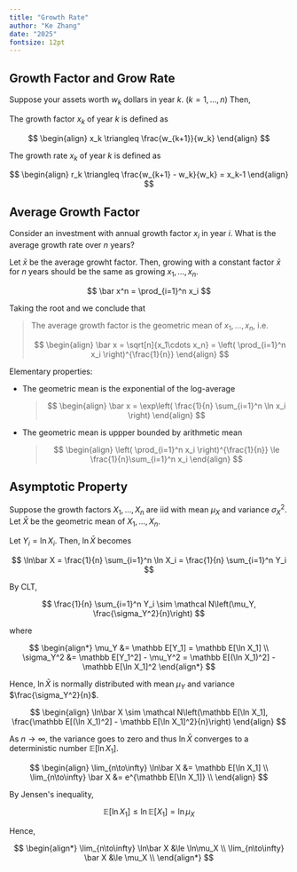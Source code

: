 ```yaml
---
title: "Growth Rate"
author: "Ke Zhang"
date: "2025"
fontsize: 12pt
---
```


## Growth Factor and Grow Rate

Suppose your assets worth $w_k$ dollars in year $k$. ($k=1,\dots,n$) Then,

The growth factor $x_k$ of year $k$ is defined as

$$
\begin{align}
x_k \triangleq \frac{w_{k+1}}{w_k}
\end{align}
$$

The growth rate $x_k$ of year $k$ is defined as

$$
\begin{align}
r_k \triangleq \frac{w_{k+1} - w_k}{w_k} = x_k-1
\end{align}
$$

## Average Growth Factor

Consider an investment with annual growth factor $x_i$ in year $i$. What is the average growth rate over $n$ years?

Let $\bar x$ be the average growht factor. Then, growing with a constant factor $\bar x$ for $n$ years should be the same as growing $x_1,\dots,x_n$.

$$
\bar x^n = \prod_{i=1}^n x_i
$$

Taking the root and we conclude that

> The average growth factor is the geometric mean of $x_1,\dots,x_n$, i.e.
>
> $$
> \begin{align}
> \bar x = \sqrt[n]{x_1\cdots x_n} = \left( \prod_{i=1}^n x_i \right)^{\frac{1}{n}}
> \end{align}
> $$

Elementary properties:

* The geometric mean is the exponential of the log-average

  > $$
  > \begin{align}
  > \bar x = \exp\left( \frac{1}{n} \sum_{i=1}^n \ln x_i \right)
  > \end{align}
  > $$

* The geometric mean is uppper bounded by arithmetic mean

  > $$
  > \begin{align}
  > \left( \prod_{i=1}^n x_i \right)^{\frac{1}{n}} \le \frac{1}{n}\sum_{i=1}^n x_i
  > \end{align}
  > $$

## Asymptotic Property

Suppose the growth factors $X_1,\dots,X_n$ are iid with mean $\mu_X$ and variance $\sigma_X^2$. Let $\bar X$ be the geometric mean of $X_1,\dots,X_n$.

Let $Y_i = \ln X_i$. Then, $\ln\bar X$ becomes

$$
\ln\bar X
= \frac{1}{n} \sum_{i=1}^n \ln X_i
= \frac{1}{n} \sum_{i=1}^n Y_i
$$

By CLT,

$$
\frac{1}{n} \sum_{i=1}^n Y_i \sim \mathcal N\left(\mu_Y, \frac{\sigma_Y^2}{n}\right)
$$

where

$$
\begin{align*}
\mu_Y &= \mathbb E[Y_1] = \mathbb E[\ln X_1] \\
\sigma_Y^2 &= \mathbb E[Y_1^2] - \mu_Y^2 =  \mathbb E[(\ln X_1)^2] - \mathbb E[\ln X_1]^2
\end{align*}
$$

Hence, $\ln\bar X$ is normally distributed with mean $\mu_Y$ and variance $\frac{\sigma_Y^2}{n}$.

$$
\begin{align}
\ln\bar X \sim
\mathcal N\left(\mathbb E[\ln X_1], \frac{\mathbb E[(\ln X_1)^2] - \mathbb E[\ln X_1]^2}{n}\right)
\end{align}
$$

As $n\to\infty$, the variance goes to zero and thus $\ln\bar X$ converges to a deterministic number $\mathbb E[\ln X_1]$.

$$
\begin{align}
\lim_{n\to\infty} \ln\bar X &= \mathbb E[\ln X_1] \\
\lim_{n\to\infty} \bar X &= e^{\mathbb E[\ln X_1]}  \\
\end{align}
$$

By Jensen's inequality,

$$
\mathbb E[\ln X_1] \le \ln\mathbb E[X_1] = \ln\mu_X
$$

Hence,

$$
\begin{align*}
\lim_{n\to\infty} \ln\bar X &\le \ln\mu_X \\
\lim_{n\to\infty} \bar X &\le \mu_X \\
\end{align*}
$$
